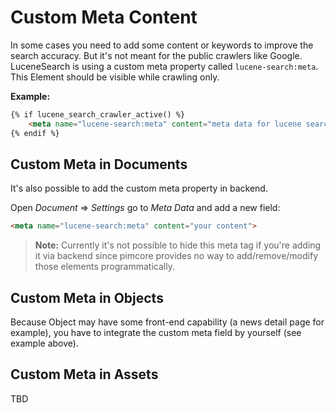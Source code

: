 # Custom Meta Content

In some cases you need to add some content or keywords to improve the search accuracy. 
But it's not meant for the public crawlers like Google. LuceneSearch is using a custom meta property called `lucene-search:meta`.
This Element should be visible while crawling only.

**Example:**

```html
{% if lucene_search_crawler_active() %}
    <meta name="lucene-search:meta" content="meta data for lucene search">
{% endif %}
```

## Custom Meta in Documents
It's also possible to add the custom meta property in backend.
 
Open *Document* => *Settings* go to *Meta Data* and add a new field:

```html
<meta name="lucene-search:meta" content="your content">
```

> **Note:** Currently it's not possible to hide this meta tag if you're adding it via backend since pimcore provides no way to add/remove/modify those elements programmatically.

## Custom Meta in Objects
Because Object may have some front-end capability (a news detail page for example), you have to integrate the custom meta field by yourself (see example above).

## Custom Meta in Assets
TBD